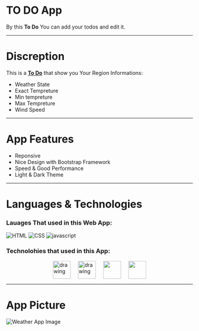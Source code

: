 # TO DO App

By this **To Do** You can add your todos and edit it.

-----

# Discreption
This is a [**To Do**](https://to-do-app-ashy.vercel.app/) that show you Your Region Informations:
  - Weather State
  - Exact Tempreture
  - Min tempreture
  - Max Tempreture
  - Wind Speed

-----

# App Features
  - Reponsive
  - Nice Design with Bootstrap Framework
  - Speed & Good Performance
  - Light & Dark Theme

-----

# Languages & Technologies
### Lauages That used in this Web App:

![HTML](https://img.icons8.com/color/48/000000/html-5--v1.png)
![CSS](https://img.icons8.com/color/48/000000/css3.png)
![javascript](https://img.icons8.com/color/48/000000/javascript--v2.png)

### Technolohies that used in this App:

<div style="display: flex; justify-content: center; align-items: center; gap: 20px;">
  <img src="https://cdn-icons-png.flaticon.com/512/3334/3334886.png" alt="drawing" width="48" height="48"/>
  <img src="https://cdn.iconscout.com/icon/free/png-64/redux-3521674-2945118.png" alt="drawing" width="48" height="48"/>
  <img src="https://img.icons8.com/color/48/000000/bootstrap.png" width="48" height="48"/>
  <img src="https://cdn.iconscout.com/icon/premium/png-64-thumb/nail-polish-73-761221.png" width="48" height="48"/>
</div>

-----

# App Picture
![Weather App Image](https://github.com/ahmedmohmd/to-do-app/blob/main/app-screenshot.png?raw=true)
